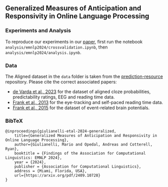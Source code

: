 ## Generalized Measures of Anticipation and Responsivity in Online Language Processing  



### Experiments and Analysis
To reproduce our experiments in our [paper](https://arxiv.org/pdf/2409.10728), first run the notebook
`analysis/emnlp2024/crossvalidation.ipynb`, then `analysis/emnlp2024/analysis.ipynb`. 


### Data
The Aligned dataset in the `data` folder is taken from the [prediction-resource](https://github.com/Andrea-de-Varda/prediction-resource) repository. Please cite the correct associated papers: 

- [de Varda et al., 2023](https://link.springer.com/article/10.3758/s13428-023-02261-8) for the dataset of aligned cloze probabilities, predictability ratings, EEG and reading time data.
- [Frank et al., 2013](https://link.springer.com/article/10.3758/s13428-012-0313-y) for the eye-tracking and self-paced reading time data.
- [Frank et al., 2015](https://www.sciencedirect.com/science/article/pii/S0093934X14001515) for the dataset of event-related brain potentials.

### BibTeX
```
@inproceedings{giulianelli-etal-2024-generalized,
    title={Generalized Measures of Anticipation and Responsivity in Online Language Processing},
    author={Giulianelli, Mario and Opedal, Andreas and Cotterell, Ryan},
    booktitle = {Findings of the Association for Computational Linguistics: EMNLP 2024},
    year = {2024},
    publisher = {Association for Computational Linguistics},
    address = {Miami, Florida, USA},
    url={https://arxiv.org/pdf/2409.10728}
}
```
